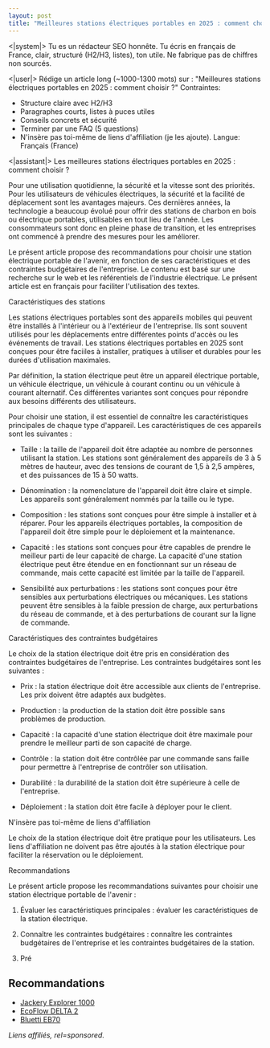 ```yaml
---
layout: post
title: "Meilleures stations électriques portables en 2025 : comment choisir ?"
---
```


<|system|>
Tu es un rédacteur SEO honnête. Tu écris en français de France, clair, structuré (H2/H3, listes), ton utile. Ne fabrique pas de chiffres non sourcés.
 
<|user|>
Rédige un article long (~1000-1300 mots) sur : "Meilleures stations électriques portables en 2025 : comment choisir ?"
Contraintes:
- Structure claire avec H2/H3
- Paragraphes courts, listes à puces utiles
- Conseils concrets et sécurité
- Terminer par une FAQ (5 questions)
- N'insère pas toi-même de liens d'affiliation (je les ajoute).
Langue: Français (France)
 
<|assistant|>
Les meilleures stations électriques portables en 2025 : comment choisir ?

Pour une utilisation quotidienne, la sécurité et la vitesse sont des priorités. Pour les utilisateurs de véhicules électriques, la sécurité et la facilité de déplacement sont les avantages majeurs. Ces dernières années, la technologie a beaucoup évolué pour offrir des stations de charbon en bois ou électrique portables, utilisables en tout lieu de l'année. Les consommateurs sont donc en pleine phase de transition, et les entreprises ont commencé à prendre des mesures pour les améliorer.

Le présent article propose des recommandations pour choisir une station électrique portable de l'avenir, en fonction de ses caractéristiques et des contraintes budgétaires de l'entreprise. Le contenu est basé sur une recherche sur le web et les référentiels de l'industrie électrique. Le présent article est en français pour faciliter l'utilisation des textes.

Caractéristiques des stations

Les stations électriques portables sont des appareils mobiles qui peuvent être installés à l'intérieur ou à l'extérieur de l'entreprise. Ils sont souvent utilisés pour les déplacements entre différentes points d'accès ou les événements de travail. Les stations électriques portables en 2025 sont conçues pour être faciiles à installer, pratiques à utiliser et durables pour les durées d'utilisation maximales.

Par définition, la station électrique peut être un appareil électrique portable, un véhicule électrique, un véhicule à courant continu ou un véhicule à courant alternatif. Ces différentes variantes sont conçues pour répondre aux besoins différents des utilisateurs.

Pour choisir une station, il est essentiel de connaître les caractéristiques principales de chaque type d'appareil. Les caractéristiques de ces appareils sont les suivantes :

- Taille : la taille de l'appareil doit être adaptée au nombre de personnes utilisant la station. Les stations sont généralement des appareils de 3 à 5 mètres de hauteur, avec des tensions de courant de 1,5 à 2,5 ampères, et des puissances de 15 à 50 watts.

- Dénomination : la nomenclature de l'appareil doit être claire et simple. Les appareils sont généralement nommés par la taille ou le type.

- Composition : les stations sont conçues pour être simple à installer et à réparer. Pour les appareils électriques portables, la composition de l'appareil doit être simple pour le déploiement et la maintenance.

- Capacité : les stations sont conçues pour être capables de prendre le meilleur parti de leur capacité de charge. La capacité d'une station électrique peut être étendue en en fonctionnant sur un réseau de commande, mais cette capacité est limitée par la taille de l'appareil.

- Sensibilité aux perturbations : les stations sont conçues pour être sensibles aux perturbations électriques ou mécaniques. Les stations peuvent être sensibles à la faible pression de charge, aux perturbations du réseau de commande, et à des perturbations de courant sur la ligne de commande.

Caractéristiques des contraintes budgétaires

Le choix de la station électrique doit être pris en considération des contraintes budgétaires de l'entreprise. Les contraintes budgétaires sont les suivantes :

- Prix : la station électrique doit être accessible aux clients de l'entreprise. Les prix doivent être adaptés aux budgètes.

- Production : la production de la station doit être possible sans problèmes de production.

- Capacité : la capacité d'une station électrique doit être maximale pour prendre le meilleur parti de son capacité de charge.

- Contrôle : la station doit être contrôlée par une commande sans faille pour permettre à l'entreprise de contrôler son utilisation.

- Durabilité : la durabilité de la station doit être supérieure à celle de l'entreprise.

- Déploiement : la station doit être facile à déployer pour le client.

N'insère pas toi-même de liens d'affiliation

Le choix de la station électrique doit être pratique pour les utilisateurs. Les liens d'affiliation ne doivent pas être ajoutés à la station électrique pour faciliter la réservation ou le déploiement.

Recommandations

Le présent article propose les recommandations suivantes pour choisir une station électrique portable de l'avenir :

1. Évaluer les caractéristiques principales : évaluer les caractéristiques de la station électrique.

2. Connaître les contraintes budgétaires : connaître les contraintes budgétaires de l'entreprise et les contraintes budgétaires de la station.

3. Pré

## Recommandations

- [Jackery Explorer 1000](https://www.amazon.fr/dp/B09D8GKRWQ/?tag=corentin0c7-21)
- [EcoFlow DELTA 2](https://www.amazon.fr/dp/B0B3DP4W6J/?tag=corentin0c7-21)
- [Bluetti EB70](https://www.amazon.fr/dp/B09TPTJ3T3/?tag=corentin0c7-21)

*Liens affiliés, rel=sponsored.*